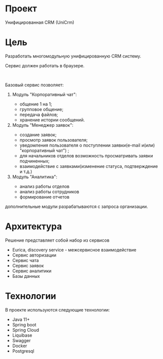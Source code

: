 <h1>Проект</h1>
<p>Унифицированная CRM (UniCrm)
</p>
<h1>Цель</h1>
<p>Разработать многомодульную унифицированную CRM систему.
</p>
<p>Сервис должен работать в браузере.
</p><br>
<p>Базовый сервис позволяет:
</p>
<ol>
	<li>Модуль "Корпоративный чат":</li>
  <ul>
	  <li>общение 1 на 1;</li>
	  <li>групповое общение;</li>
	  <li>передача файлов;</li>
	  <li>хранение истории сообщений.</li>
  </ul>
	<li>Модуль "Менеджер заявок":</li>
  <ul>
	  <li>создание заявок;</li>
	  <li>просмотр заявок пользователя;</li>
	  <li>уведомления пользователя о поступлении заявки(e-mail и(или) "корпоративный чат") ;</li>
	  <li>для начальников отделов возможность просматривать заявки подчиненных;</li>
	  <li>взаимодействие с заявками(изменение статуса, подтверждение и т.д.)</li>
  </ul>
	<li>Модуль "Аналитика":</li>
  <ul>
	  <li>анализ работы отделов </li>
	  <li>анализ работы сотрудников</li>
	  <li>формирование отчетов</li>
  </ul>
  </ol>
<p> дополнительные модули разрабатываются с запроса организации.
</p>
<h1>Архитектура</h1>
<p>Решение представляет собой набор из сервисов
</p>
<ul>
	<li>Eurica, discovery service - межсервисное взаимодействие</li>
	<li>Сервис авторизации</li>
	<li>Сервис чата</li>
	<li>Сервис заявок</li>
	<li>Сервис аналитики</li>
	<li>Базы данных</li>
</ul>
<h1>Технологии </h1>
<p>В проекте используются следующие технологии:
</p>
<ul>
	<li>Java 11+</li>
	<li>Spring boot</li>
	<li>Spring Cloud</li>
	<li>Liquibase</li>
	<li>Swagger</li>
	<li>Docker</li>
	<li>Postgresql</li>
</ul>
